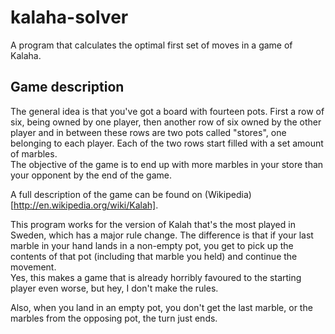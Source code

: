 kalaha-solver
=============

A program that calculates the optimal first set of moves in a game of Kalaha.

Game description
----------------

The general idea is that you've got a board with fourteen pots. First a row of six, being owned by one player, then another row of six owned by the other player and in between these rows are two pots called "stores", one belonging to each player. Each of the two rows start filled with a set amount of marbles.  
The objective of the game is to end up with more marbles in your store than your opponent by the end of the game.

A full description of the game can be found on (Wikipedia)[http://en.wikipedia.org/wiki/Kalah].

This program works for the version of Kalah that's the most played in Sweden, which has a major rule change. The difference is that if your last marble in your hand lands in a non-empty pot, you get to pick up the contents of that pot (including that marble you held) and continue the movement.  
Yes, this makes a game that is already horribly favoured to the starting player even worse, but hey, I don't make the rules.

Also, when you land in an empty pot, you don't get the last marble, or the marbles from the opposing pot, the turn just ends.
